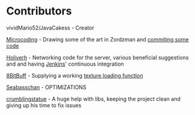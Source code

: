 Contributors
============

vividMario52/JavaCakess - Creator

[Microcoding](https://github.com/Microcoding) - Drawing some of the art in Zordzman and [commiting some code](https://github.com/Microcoding/zordzman-plus-plus)

[Holiverh](https://github.com/Holiverh) - Networking code for the server,
           various beneficial suggestions and and having
           [Jenkins](http://www.servers.tf:8080/view/zordzman/job/zordzman-plus-plus/)'
           continuous integration

[8BitBuff](https://github.com/8BitBuff) - Supplying a working [texture loading function](https://github.com/TeamLe-Shop/zordzman-plus-plus/blob/master/client/sys/Texture.cpp#L18)

[Seabasschan](https://github.com/Sebbyastian) - OPTIMIZATIONS

[crumblingstatue](https://github.com/crumblingstatue) - A huge help with libs, keeping the project clean
              and giving up his time to fix issues